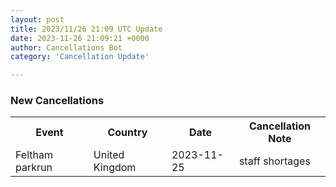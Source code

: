 ```yaml
---
layout: post
title: 2023/11/26 21:09 UTC Update
date: 2023-11-26 21:09:21 +0000
author: Cancellations Bot
category: 'Cancellation Update'

---
```


<h3>New Cancellations</h3>
<div class='hscrollable'>
<table style='width: 100%'>
    <tr>
        <th>Event</th>
        <th>Country</th>
        <th>Date</th>
        <th>Cancellation Note</th>
    </tr>
    <tr>
        <td>Feltham parkrun</td>
        <td>United Kingdom</td>
        <td>2023-11-25</td>
        <td>staff shortages</td>
    </tr>
</table>
</div>
